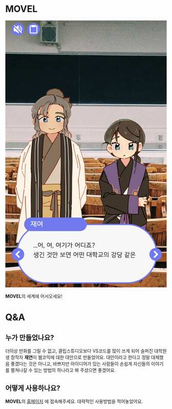 
# MOVEL

![MOVEL](https://github.com/jyhyun1008/VN.MD/raw/main/vnmd_concept.png)

**MOVEL**의 세계에 어서오세요!

# Q&A

## 누가 만들었나요?

더이상 만화를 그릴 수 없고, 클립스튜디오보다 VS코드를 많이 쓰게 되어 슬퍼진 대학원생 창작자 **재연**이 웹코믹에 대한 대안으로 만들었어요. 대안이라고 한다고 정말 대체했음 좋겠다는 것은 아니고, 바쁘지만 아이디어가 있는 사람들이 손쉽게 자신들의 이야기를 펼쳐나갈 수 있는 방법의 하나라고 봐 주셨으면 좋겠어요.

## 어떻게 사용하나요?

**MOVEL**의 [홈페이지](http://gwansangg.am/movel/) 에 접속해주세요. 대략적인 사용방법을 적어놓았어요.
